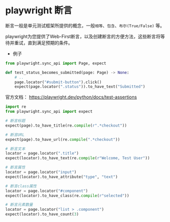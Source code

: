# playwright 断言

断言一般是单元测试框架所提供的概念，一般`相等`、`包含`、`布尔(True/False)` 等。

playwright为您提供了Web-First断言，以及创建断言的方便方法，这些断言将等待并重试，直到满足预期的条件。

* 例子

```py
from playwright.sync_api import Page, expect

def test_status_becomes_submitted(page: Page) -> None:
    # ..
    page.locator("#submit-button").click()
    expect(page.locator(".status")).to_have_text("Submitted")
```

官方文档：
https://playwright.dev/python/docs/test-assertions



```python
import re
from playwright.sync_api import expect

# 断言标题
expect(page).to_have_title(re.compile(r".*checkout"))

# 断言URL
expect(page).to_have_url(re.compile(".*checkout"))

# 断言文本
locator = page.locator(".title")
expect(locator).to_have_text(re.compile(r"Welcome, Test User"))

# 断言属性
locator = page.locator("input")
expect(locator).to_have_attribute("type", "text")

# 断言class属性
locator = page.locator("#component")
expect(locator).to_have_class(re.compile(r"selected"))

# 断言元素数量
locator = page.locator("list > .component")
expect(locator).to_have_count(3)

```